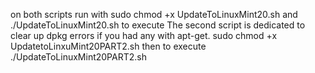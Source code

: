 on both scripts run with
sudo chmod +x UpdateToLinuxMint20.sh
and ./UpdateToLinuxMint20.sh to execute
The second script is dedicated to clear up dpkg errors if you had any with apt-get.
sudo chmod +x UpdatetoLinxuMint20PART2.sh then to execute
./UpdateToLinuxMint20PART2.sh 
